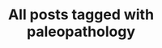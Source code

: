 ---
layout: tag
title: "All posts tagged with paleopathology"
permalink: /weblog/tags/paleopathology/
taxonomy: paleopathology
---
